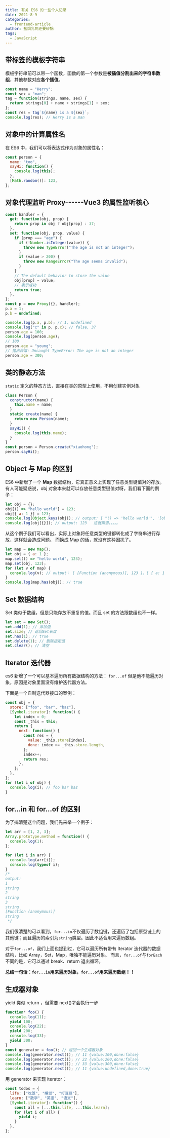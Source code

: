 ```yaml
---
title: 有关 ES6 的一些个人记录
date: 2021-8-9
categories:
  - frontend-article
author: 盐焗乳鸽还要砂锅
tags:
  - JavaScript
---
```


## 带标签的模板字符串

模板字符串前可以带一个函数，函数的第一个参数是**被插值分割出来的字符串数组**，其他参数对应**各个插值**。

```js
const name = "Herry";
const sex = "man";
tag = function(strings, name, sex) {
  return strings[0] + name + strings[1] + sex;
};
const res = tag`${name} is a ${sex}`;
console.log(res); // Herry is a man
```

## 对象中的计算属性名

在 ES6 中，我们可以将表达式作为对象的属性名：

```js
const person = {
  name: "too",
  sayHi: function() {
    console.log(this);
  },
  [Math.random()]: 123,
};
```

## 对象代理监听 Proxy------Vue3 的属性监听核心

```js
const handler = {
  get: function(obj, prop) {
    return prop in obj ? obj[prop] : 37;
  },
  set: function(obj, prop, value) {
    if (prop === "age") {
      if (!Number.isInteger(value)) {
        throw new TypeError("The age is not an integer");
      }
      if (value > 200) {
        throw new RangeError("The age seems invalid");
      }
    }
    // The default behavior to store the value
    obj[prop] = value;
    // 表示成功
    return true;
  },
};
const p = new Proxy({}, handler);
p.a = 1;
p.b = undefined;

console.log(p.a, p.b); // 1, undefined
console.log("c" in p, p.c); // false, 37
person.age = 100;
console.log(person.age);
// 100
person.age = "young";
// 抛出异常: Uncaught TypeError: The age is not an integer
person.age = 300;
```

## 类的静态方法

`static` 定义的静态方法，直接在类的原型上使用，不用创建实例对象

```js
class Person {
  constructor(name) {
    this.name = name;
  }
  static create(name) {
    return new Person(name);
  }
  sayHi() {
    console.log(this.name);
  }
}
const person = Person.create("xiaohong");
person.sayHi();
```

## Object 与 Map 的区别

ES6 中新增了一个 **Map** 数据结构，它真正意义上实现了任意类型键值对的存放。有人可能疑惑说，obj 对象本来就可以存放任意类型键值对呀，我们看下面的例子：

```js
let obj = {};
obj[() => "hello world"] = 123;
obj[{ a: 1 }] = 123;
console.log(Object.keys(obj)); // output: [ "() => 'hello world'", '[object Object]' ]
console.log(obj[{}]); // output: 123   这就离谱。。。。。
```

从这个例子我们可以看出，实际上对象将任意类型的键都转化成了字符串进行存放，这样就会造成问题。
而换成 Map 的话，就没有这种困扰了。

```js
let map = new Map();
let obj = { a: 1 };
map.set(() => "hello world", 123);
map.set(obj, 123);
for (let v of map) {
  console.log(v); // output： [ [Function (anonymous)], 123 ]，[ { a: 1 }, 123 ]
}
console.log(map.has(obj)); // true
```

## Set 数据结构

Set 类似于数组，但是只能存放不重复的值。而且 set 的方法跟数组也不一样。

```js
let set = new Set();
set.add(1); // 添加值
set.size; // 返回Set长度
set.has(1); // true
set.delete(1); // 删除指定值
set.clear(); // 清空
```

## Iterator 迭代器

es6 新增了一个可以基本遍历所有数据结构的方法： `for...of`
但是他不能遍历对象，原因是对象里面没有维护迭代器方法。

下面是一个自制迭代器接口的案例：

```js
const obj = {
  store: ["foo", "bar", "baz"],
  [Symbol.iterator]: function() {
    let index = 0;
    const _this = this;
    return {
      next: function() {
        const res = {
          value: _this.store[index],
          done: index >= _this.store.length,
        };
        index++;
        return res;
      },
    };
  },
};
for (let i of obj) {
  console.log(i); // foo bar baz
}
```

## for...in 和 for...of 的区别

为了搞清楚这个问题，我们先来举一个例子：

```js
let arr = [1, 2, 3];
Array.prototype.method = function() {
  console.log(1);
};

for (let i in arr) {
  console.log(arr[i]);
  console.log(typeof i);
}
/* 
output:
1
string
2
string
3
string
[Function (anonymous)]
string
 */
```

我们很清楚的可以看到，`for...in`不仅遍历了数组键，还遍历了包括原型链上的其他键；而且遍历的索引为`string`类型。因此不适合用来遍历数组。

对于`for...of`，我们上面也提到过，它可以遍历所有带有 Iterator 迭代器的数据结构，比如 Array，Set，Map，唯独不能遍历对象。
而且，`for...of`与`forEach`不同的是，它可以通过 break、return 退出循环。

**总结一句话：`for...in`用来遍历对象，`for...of`用来遍历数组！！**

## 生成器对象

yield 类似 return ，但需要 next()才会执行一步

```js
function* foo() {
  console.log(11);
  yield 100;
  console.log(22);
  yield 200;
  console.log(33);
  yield 300;
}
const generator = foo(); // 返回一个生成器对象
console.log(generator.next()); // 11 {value:100,done:false}
console.log(generator.next()); // 22 {value:200,done:false}
console.log(generator.next()); // 33 {value:300,done:false}
console.log(generator.next()); // 11 {value:undefined,done:true}
```

用 generator 来实现 iterator：

```js
const todos = {
  life: ["吃饭", "睡觉", "打豆豆"],
  learn: ["数学", "英语", "语文"],
  [Symbol.iterator]: function*() {
    const all = [...this.life, ...this.learn];
    for (let i of all) {
      yield i;
    }
  },
};
```
